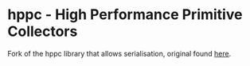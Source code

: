 # hppc - High Performance Primitive Collectors

Fork of the hppc library that allows serialisation, original found [here](https://github.com/carrotsearch/hppc).
